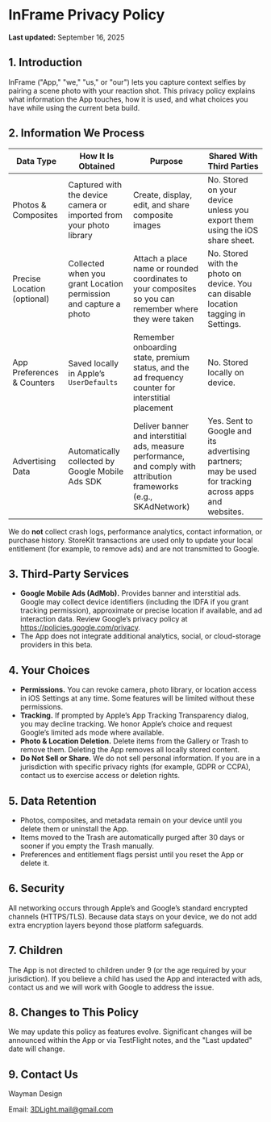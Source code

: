 # InFrame Privacy Policy

**Last updated:** September 16, 2025

## 1. Introduction
InFrame ("App," "we," "us," or "our") lets you capture context selfies by pairing a scene photo with your reaction shot. This privacy policy explains what information the App touches, how it is used, and what choices you have while using the current beta build.

## 2. Information We Process

| Data Type | How It Is Obtained | Purpose | Shared With Third Parties |
|-----------|--------------------|---------|---------------------------|
| Photos & Composites | Captured with the device camera or imported from your photo library | Create, display, edit, and share composite images | No. Stored on your device unless you export them using the iOS share sheet. |
| Precise Location (optional) | Collected when you grant Location permission and capture a photo | Attach a place name or rounded coordinates to your composites so you can remember where they were taken | No. Stored with the photo on device. You can disable location tagging in Settings. |
| App Preferences & Counters | Saved locally in Apple’s `UserDefaults` | Remember onboarding state, premium status, and the ad frequency counter for interstitial placement | No. Stored locally on device. |
| Advertising Data | Automatically collected by Google Mobile Ads SDK | Deliver banner and interstitial ads, measure performance, and comply with attribution frameworks (e.g., SKAdNetwork) | Yes. Sent to Google and its advertising partners; may be used for tracking across apps and websites. |

We do **not** collect crash logs, performance analytics, contact information, or purchase history. StoreKit transactions are used only to update your local entitlement (for example, to remove ads) and are not transmitted to Google.

## 3. Third-Party Services
- **Google Mobile Ads (AdMob).** Provides banner and interstitial ads. Google may collect device identifiers (including the IDFA if you grant tracking permission), approximate or precise location if available, and ad interaction data. Review Google’s privacy policy at <https://policies.google.com/privacy>.
- The App does not integrate additional analytics, social, or cloud-storage providers in this beta.

## 4. Your Choices
- **Permissions.** You can revoke camera, photo library, or location access in iOS Settings at any time. Some features will be limited without these permissions.
- **Tracking.** If prompted by Apple’s App Tracking Transparency dialog, you may decline tracking. We honor Apple’s choice and request Google’s limited ads mode where available.
- **Photo & Location Deletion.** Delete items from the Gallery or Trash to remove them. Deleting the App removes all locally stored content.
- **Do Not Sell or Share.** We do not sell personal information. If you are in a jurisdiction with specific privacy rights (for example, GDPR or CCPA), contact us to exercise access or deletion rights.

## 5. Data Retention
- Photos, composites, and metadata remain on your device until you delete them or uninstall the App.
- Items moved to the Trash are automatically purged after 30 days or sooner if you empty the Trash manually.
- Preferences and entitlement flags persist until you reset the App or delete it.

## 6. Security
All networking occurs through Apple’s and Google’s standard encrypted channels (HTTPS/TLS). Because data stays on your device, we do not add extra encryption layers beyond those platform safeguards.

## 7. Children
The App is not directed to children under 9 (or the age required by your jurisdiction). If you believe a child has used the App and interacted with ads, contact us and we will work with Google to address the issue.

## 8. Changes to This Policy
We may update this policy as features evolve. Significant changes will be announced within the App or via TestFlight notes, and the "Last updated" date will change.

## 9. Contact Us
Wayman Design

Email: 3DLight.mail@gmail.com
